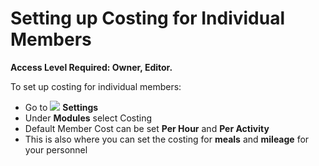 # Setting up Costing for Individual Members

**Access Level Required: Owner, Editor.**  


To set up costing for individual members:

* Go to ![](https://support.d4h.org/desk/file/10302050/image.png) **Settings**
* Under **Modules** select Costing
* Default Member Cost can be set **Per Hour** and **Per Activity**
* This is also where you can set the costing for **meals** and **mileage** for your personnel

